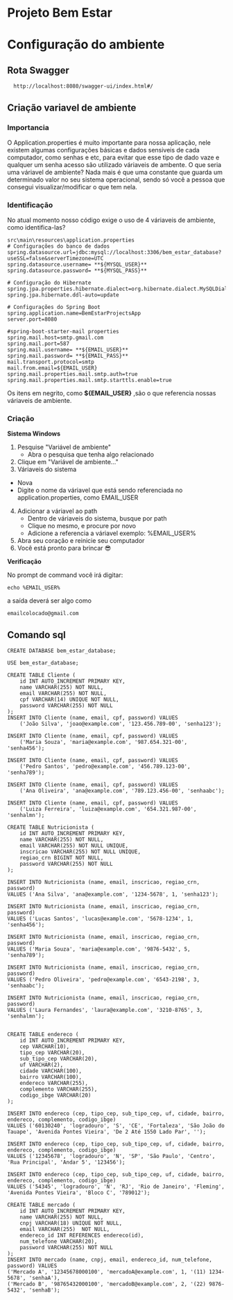 # Projeto Bem Estar

# Configuração do ambiente
## Rota Swagger
      http://localhost:8080/swagger-ui/index.html#/
## Criação variavel de ambiente
### Importancia
O Application.properties é muito importante para nossa aplicação, nele existem algumas configurações básicas e dados sensiveis de cada computador, como senhas e etc, para evitar que esse tipo de dado vaze e qualquer um senha acesso são utilizado váriaveis de ambente. O que seria uma váriavel de ambiente? Nada mais é que uma constante que guarda um determinado valor no seu sistema operacional, sendo só você a pessoa que consegui visualizar/modificar o que tem nela.
### Identificação
No atual momento nosso código exige o uso de 4 váriaveis de ambiente, como identifica-las?

    src\main\resources\application.properties
    # Configurações do banco de dados
    spring.datasource.url=jdbc:mysql://localhost:3306/bem_estar_database?useSSL=false&serverTimezone=UTC
    spring.datasource.username= **${MYSQL_USER}**
    spring.datasource.password= **${MYSQL_PASS}**
          
    # Configuração do Hibernate
    spring.jpa.properties.hibernate.dialect=org.hibernate.dialect.MySQLDialect
    spring.jpa.hibernate.ddl-auto=update
          
    # Configurações do Spring Boot
    spring.application.name=BemEstarProjectsApp
    server.port=8080
          
    #spring-boot-starter-mail properties
    spring.mail.host=smtp.gmail.com
    spring.mail.port=587
    spring.mail.username= **${EMAIL_USER}**
    spring.mail.password= **${EMAIL_PASS}**
    mail.transport.protocol=smtp
    mail.from.email=${EMAIL_USER}
    spring.mail.properties.mail.smtp.auth=true
    spring.mail.properties.mail.smtp.starttls.enable=true

Os itens em negrito, como **${EMAIL_USER}** ,são o que referencia nossas váriaveis de ambiente.

### Criação
**Sistema Windows**
1. Pesquise "Variável de ambiente"
    - Abra o pesquisa que tenha algo relacionado
2.  Clique em "Variável de ambiente..."
3.  Váriaveis do sistema
- Nova
- Digite o nome da váriavel que está sendo referenciada no application.properties, como EMAIL_USER
4. Adicionar a váriavel ao path
    - Dentro de váriaveis do sistema, busque por path
    - Clique no mesmo, e procure por novo
    - Adicione a referencia a váriavel exemplo: %EMAIL_USER%
5. Abra seu coração e reinicie seu computador
6. Você está pronto para brincar 😎

**Verificação**

No prompt de command você irá digitar:

    echo %EMAIL_USER%
a saída deverá ser algo como
    
    emailcolocado@gmail.com

## Comando sql

```
CREATE DATABASE bem_estar_database;

USE bem_estar_database;

CREATE TABLE Cliente (
    id INT AUTO_INCREMENT PRIMARY KEY,
    name VARCHAR(255) NOT NULL,
    email VARCHAR(255) NOT NULL,
    cpf VARCHAR(14) UNIQUE NOT NULL,
    password VARCHAR(255) NOT NULL
);
INSERT INTO Cliente (name, email, cpf, password) VALUES
    ('João Silva', 'joao@example.com', '123.456.789-00', 'senha123');

INSERT INTO Cliente (name, email, cpf, password) VALUES
    ('Maria Souza', 'maria@example.com', '987.654.321-00', 'senha456');

INSERT INTO Cliente (name, email, cpf, password) VALUES
    ('Pedro Santos', 'pedro@example.com', '456.789.123-00', 'senha789');

INSERT INTO Cliente (name, email, cpf, password) VALUES
    ('Ana Oliveira', 'ana@example.com', '789.123.456-00', 'senhaabc');

INSERT INTO Cliente (name, email, cpf, password) VALUES
    ('Luiza Ferreira', 'luiza@example.com', '654.321.987-00', 'senhalmn');

CREATE TABLE Nutricionista (
    id INT AUTO_INCREMENT PRIMARY KEY,
    name VARCHAR(255) NOT NULL,
    email VARCHAR(255) NOT NULL UNIQUE,
    inscricao VARCHAR(255) NOT NULL UNIQUE,
    regiao_crn BIGINT NOT NULL,
    password VARCHAR(255) NOT NULL
);

INSERT INTO Nutricionista (name, email, inscricao, regiao_crn, password) 
VALUES ('Ana Silva', 'ana@example.com', '1234-5678', 1, 'senha123');

INSERT INTO Nutricionista (name, email, inscricao, regiao_crn, password) 
VALUES ('Lucas Santos', 'lucas@example.com', '5678-1234', 1, 'senha456');

INSERT INTO Nutricionista (name, email, inscricao, regiao_crn, password) 
VALUES ('Maria Souza', 'maria@example.com', '9876-5432', 5, 'senha789');

INSERT INTO Nutricionista (name, email, inscricao, regiao_crn, password) 
VALUES ('Pedro Oliveira', 'pedro@example.com', '6543-2198', 3, 'senhaabc');

INSERT INTO Nutricionista (name, email, inscricao, regiao_crn, password) 
VALUES ('Laura Fernandes', 'laura@example.com', '3210-8765', 3, 'senhalmn');


CREATE TABLE endereco (
    id INT AUTO_INCREMENT PRIMARY KEY,
    cep VARCHAR(10),
    tipo_cep VARCHAR(20),
    sub_tipo_cep VARCHAR(20),
    uf VARCHAR(2),
    cidade VARCHAR(100),
    bairro VARCHAR(100),
    endereco VARCHAR(255),
    complemento VARCHAR(255),
    codigo_ibge VARCHAR(20)
);

INSERT INTO endereco (cep, tipo_cep, sub_tipo_cep, uf, cidade, bairro, endereco, complemento, codigo_ibge)
VALUES ('60130240', 'logradouro', 'S', 'CE', 'Fortaleza', 'São João do Tauape', 'Avenida Pontes Vieira', 'De 2 Até 1550 Lado Par', '');

INSERT INTO endereco (cep, tipo_cep, sub_tipo_cep, uf, cidade, bairro, endereco, complemento, codigo_ibge)
VALUES ('12345678', 'logradouro', 'N', 'SP', 'São Paulo', 'Centro', 'Rua Principal', 'Andar 5', '123456');

INSERT INTO endereco (cep, tipo_cep, sub_tipo_cep, uf, cidade, bairro, endereco, complemento, codigo_ibge)
VALUES ('54345', 'logradouro', 'N', 'RJ', 'Rio de Janeiro', 'Fleming', 'Avenida Pontes Vieira', 'Bloco C', '789012');

CREATE TABLE mercado (
    id INT AUTO_INCREMENT PRIMARY KEY,
    name VARCHAR(255) NOT NULL,
    cnpj VARCHAR(18) UNIQUE NOT NULL,
    email VARCHAR(255)  NOT NULL,
    endereco_id INT REFERENCES endereco(id),
    num_telefone VARCHAR(20),
    password VARCHAR(255) NOT NULL
);
INSERT INTO mercado (name, cnpj, email, endereco_id, num_telefone, password) VALUES
('Mercado A', '12345678000100', 'mercadoA@example.com', 1, '(11) 1234-5678', 'senhaA'),
('Mercado B', '98765432000100', 'mercadoB@example.com', 2, '(22) 9876-5432', 'senhaB');


```


